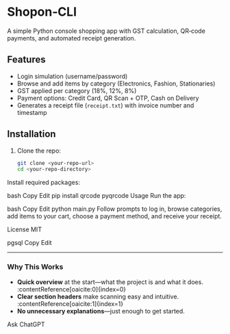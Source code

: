 # Shopon‑CLI

A simple Python console shopping app with GST calculation, QR‑code payments, and automated receipt generation.

##  Features
- Login simulation (username/password)
- Browse and add items by category (Electronics, Fashion, Stationaries)
- GST applied per category (18%, 12%, 8%)
- Payment options: Credit Card, QR Scan + OTP, Cash on Delivery
- Generates a receipt file (`receipt.txt`) with invoice number and timestamp

##  Installation
1. Clone the repo:
   ```bash
   git clone <your-repo-url>
   cd <your-repo-directory>
Install required packages:

bash
Copy
Edit
pip install qrcode pyqrcode
Usage
Run the app:

bash
Copy
Edit
python main.py
Follow prompts to log in, browse categories, add items to your cart, choose a payment method, and receive your receipt.

License
MIT

pgsql
Copy
Edit

---

###  Why This Works
- **Quick overview** at the start—what the project is and what it does.  
  :contentReference[oaicite:0]{index=0}  
- **Clear section headers** make scanning easy and intuitive.  
  :contentReference[oaicite:1]{index=1}  
- **No unnecessary explanations**—just enough to get started.



Ask ChatGPT
